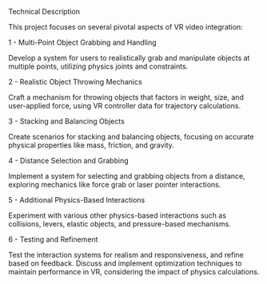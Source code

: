 Technical Description

This project focuses on several pivotal aspects of VR video integration:

1 - Multi-Point Object Grabbing and Handling

Develop a system for users to realistically grab and manipulate objects at multiple points, utilizing physics joints and constraints.

2 - Realistic Object Throwing Mechanics

Craft a mechanism for throwing objects that factors in weight, size, and user-applied force, using VR controller data for trajectory calculations.

3 - Stacking and Balancing Objects

Create scenarios for stacking and balancing objects, focusing on accurate physical properties like mass, friction, and gravity.

4 - Distance Selection and Grabbing

Implement a system for selecting and grabbing objects from a distance, exploring mechanics like force grab or laser pointer interactions.

5 - Additional Physics-Based Interactions

Experiment with various other physics-based interactions such as collisions, levers, elastic objects, and pressure-based mechanisms.

6 - Testing and Refinement

Test the interaction systems for realism and responsiveness, and refine based on feedback. Discuss and implement optimization techniques to maintain performance in VR, considering the impact of physics calculations.